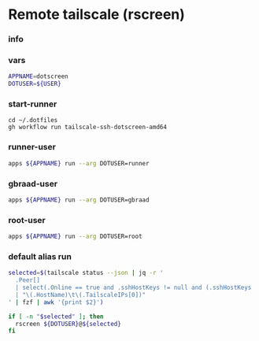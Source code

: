 # Remote tailscale (rscreen)


### info


### vars
```sh
APPNAME=dotscreen
DOTUSER=${USER}
```

### start-runner
```
cd ~/.dotfiles
gh workflow run tailscale-ssh-dotscreen-amd64
```

### runner-user
```sh
apps ${APPNAME} run --arg DOTUSER=runner
```

### gbraad-user
```sh
apps ${APPNAME} run --arg DOTUSER=gbraad
```

### root-user
```sh
apps ${APPNAME} run --arg DOTUSER=root
```

### default alias run
```sh
selected=$(tailscale status --json | jq -r '
  .Peer[] 
  | select(.Online == true and .sshHostKeys != null and (.sshHostKeys | length > 0))
  | "\(.HostName)\t\(.TailscaleIPs[0])"
' | fzf | awk '{print $2}')

if [ -n "$selected" ]; then
  rscreen ${DOTUSER}@${selected}
fi
```


